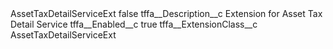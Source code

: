 <?xml version="1.0" encoding="UTF-8"?>
<CustomMetadata xmlns="http://soap.sforce.com/2006/04/metadata" xmlns:xsi="http://www.w3.org/2001/XMLSchema-instance" xmlns:xsd="http://www.w3.org/2001/XMLSchema">
    <label>AssetTaxDetailServiceExt</label>
    <protected>false</protected>
    <values>
        <field>tffa__Description__c</field>
        <value xsi:type="xsd:string">Extension for Asset Tax Detail Service</value>
    </values>
    <values>
        <field>tffa__Enabled__c</field>
        <value xsi:type="xsd:boolean">true</value>
    </values>
    <values>
        <field>tffa__ExtensionClass__c</field>
        <value xsi:type="xsd:string">AssetTaxDetailServiceExt</value>
    </values>
</CustomMetadata>
